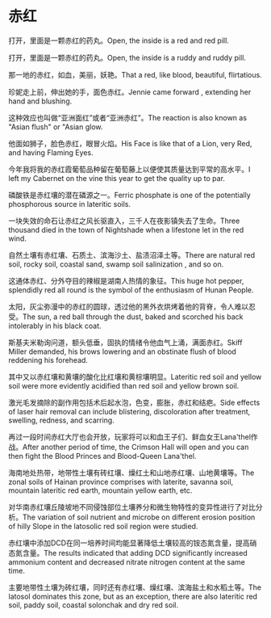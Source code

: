 # 赤红

<p><span class="chinese">打开，里面是一颗赤红的药丸。</span><span class="english">Open, the inside is a red and red pill.</span></p>

<p><span class="chinese">打开，里面是一颗赤红的药丸。</span><span class="english">Open, the inside is a ruddy and ruddy pill.</span></p>

<p><span class="chinese">那一地的赤红，如血，美丽，妖艳。</span><span class="english">That a red, like blood, beautiful, flirtatious.</span></p>

<p><span class="chinese">珍妮走上前，伸出她的手，面色赤红。</span><span class="english">Jennie came forward , extending her hand and blushing.</span></p>

<p><span class="chinese">这种效应也叫做“亚洲面红”或者“亚洲赤红”。</span><span class="english">The reaction is also known as "Asian flush" or "Asian glow.</span></p>

<p><span class="chinese">他面如狮子，脸色赤红，眼冒火焰。</span><span class="english">His Face is like that of a Lion, very Red, and having Flaming Eyes.</span></p>

<p><span class="chinese">今年我将我的赤红霞葡萄品种留在葡萄藤上以便使其质量达到平常的高水平。</span><span class="english">I left my Cabernet on the vine this year to get the quality up to par.</span></p>

<p><span class="chinese">磷酸铁是赤红壤的潜在磷源之一。</span><span class="english">Ferric phosphate is one of the potentially phosphorous source in lateritic soils.</span></p>

<p><span class="chinese">一块失效的命石让赤红之风长驱直入，三千人在夜影镇失去了生命。</span><span class="english">Three thousand died in the town of Nightshade when a lifestone let in the red wind.</span></p>

<p><span class="chinese">自然土壤有赤红壤、石质土、滨海沙土、盐渍沼泽土等。</span><span class="english">There are natural red soil, rocky soil, coastal sand, swamp soil salinization , and so on.</span></p>

<p><span class="chinese">这通体赤红、分外夺目的辣椒是湖南人热情的象征。</span><span class="english">This huge hot pepper, splendidly red all round is the symbol of the enthusiasm of Hunan People.</span></p>

<p><span class="chinese">太阳，灰尘弥漫中的赤红的圆球，透过他的黑外衣烘烤着他的背脊，令人难以忍受。</span><span class="english">The sun, a red ball through the dust, baked and scorched his back intolerably in his black coat.</span></p>

<p><span class="chinese">斯基夫米勒询问道，额头低垂，固执的情绪令他血气上涌，满面赤红。</span><span class="english">Skiff Miller demanded, his brows lowering and an obstinate flush of blood reddening his forehead.</span></p>

<p><span class="chinese">其中又以赤红壤和黄壤的酸化比红壤和黄棕壤明显。</span><span class="english">Lateritic red soil and yellow soil were more evidently acidified than red soil and yellow brown soil.</span></p>

<p><span class="chinese">激光毛发摘除的副作用包括术后起水泡，色变，膨胀，赤红和结疤。</span><span class="english">Side effects of laser hair removal can include blistering, discoloration after treatment, swelling, redness, and scarring.</span></p>

<p><span class="chinese">再过一段时间赤红大厅也会开放，玩家将可以和血王子们、鲜血女王Lana'thel作战。</span><span class="english">After another period of time, the Crimson Hall will open and you can then fight the Blood Princes and Blood-Queen Lana'thel.</span></p>

<p><span class="chinese">海南地处热带，地带性土壤有砖红壤、燥红土和山地赤红壤、山地黄壤等。</span><span class="english">The zonal soils of Hainan province comprises with laterite, savanna soil, mountain lateritic red earth, mountain yellow earth, etc.</span></p>

<p><span class="chinese">对华南赤红壤丘陵坡地不同侵蚀部位土壤养分和微生物特性的变异性进行了对比分析。</span><span class="english">The variation of soil nutrient and microbe on different erosion position of hilly Slope in the latosolic red soil region were studied.</span></p>

<p><span class="chinese">赤红壤中添加DCD在同一培养时间均能显著降低土壤较高的铵态氮含量，提高硝态氮含量。</span><span class="english">The results indicated that adding DCD significantly increased ammonium content and decreased nitrate nitrogen content at the same time.</span></p>

<p><span class="chinese">主要地带性土壤为砖红壤，同时还有赤红壤、燥红壤、滨海盐土和水稻土等。</span><span class="english">The latosol dominates this zone, but as an exception, there are also lateritic red soil, paddy soil, coastal solonchak and dry red soil.</span></p>

